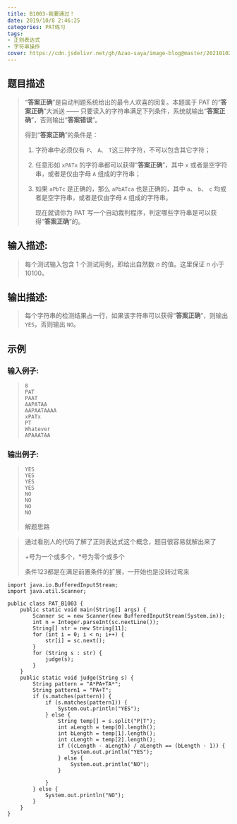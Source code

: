 ```yaml
---
title: B1003-我要通过！
date: 2019/10/8 2:46:25
categories: PAT练习
tags:
- 正则表达式
- 字符串操作
cover: https://cdn.jsdelivr.net/gh/Azao-saya/image-blog@master/20210102/1V4VU0}01W0YI37`J7XNTVP.2auoqywiwvfo.jpg
---
```


## 题目描述 <!--more-->

> “**答案正确**”是自动判题系统给出的最令人欢喜的回复。本题属于 PAT 的“**答案正确**”大派送 —— 只要读入的字符串满足下列条件，系统就输出“**答案正确**”，否则输出“**答案错误**”。
>
> 得到“**答案正确**”的条件是：
>
> 1. 字符串中必须仅有 `P`、 `A`、 `T`这三种字符，不可以包含其它字符；
>
> 2. 任意形如 `xPATx` 的字符串都可以获得“**答案正确**”，其中 `x` 或者是空字符串，或者是仅由字母 `A` 组成的字符串；
>
> 3. 如果 `aPbTc` 是正确的，那么 `aPbATca` 也是正确的，其中 `a`、 `b`、 `c` 均或者是空字符串，或者是仅由字母 `A` 组成的字符串。
>
>    现在就请你为 PAT 写一个自动裁判程序，判定哪些字符串是可以获得“**答案正确**”的。

## 输入描述:

> 每个测试输入包含 1 个测试用例，即给出自然数 *n* 的值。这里保证 *n* 小于 10100。

## 输出描述:

> 每个字符串的检测结果占一行，如果该字符串可以获得“**答案正确**”，则输出 `YES`，否则输出 `NO`。

## 示例

### 输入例子:

> ```in
> 8
> PAT
> PAAT
> AAPATAA
> AAPAATAAAA
> xPATx
> PT
> Whatever
> APAAATAA
> ```

### 输出例子:

> ```out
> YES
> YES
> YES
> YES
> NO
> NO
> NO
> NO
> ```
>
> 解题思路

> 通过看别人的代码了解了正则表达式这个概念，题目很容易就解出来了
>
> +号为一个或多个，*号为零个或多个
>
> 条件123都是在满足前置条件的扩展，一开始也是没转过弯来

```
import java.io.BufferedInputStream;
import java.util.Scanner;

public class PAT_B1003 {
    public static void main(String[] args) {
        Scanner sc = new Scanner(new BufferedInputStream(System.in));
        int n = Integer.parseInt(sc.nextLine());
        String[] str = new String[11];
        for (int i = 0; i < n; i++) {
            str[i] = sc.next();
        }
        for (String s : str) {
            judge(s);
        }
    }
    public static void judge(String s) {
        String pattern = "A*PA+TA*";
        String pattern1 = "PA+T";
        if (s.matches(pattern)) {
            if (s.matches(pattern1)) {
                System.out.println("YES");
            } else {
                String temp[] = s.split("P|T");
                int aLength = temp[0].length();
                int bLength = temp[1].length();
                int cLength = temp[2].length();
                if ((cLength - aLength) / aLength == (bLength - 1)) {
                    System.out.println("YES");
                } else {
                    System.out.println("NO");
                }

            }
        } else {
            System.out.println("NO");
        }
    }
}
```

